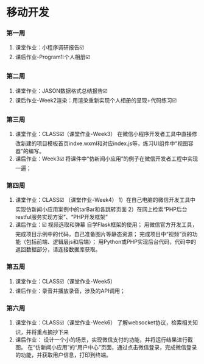 # 移动开发
### 第一周
1. 课堂作业：小程序调研报告☑️
2. 课后作业-Program1:个人相册☑️

### 第二周
1. 课堂作业：JASON数据格式总结报告☑️
2. 课后作业-Week2渲染：用渲染重新实现个人相册的呈现+代码练习☑️

### 第三周
1. 课堂作业：CLASS☑️（课堂作业-Week3）
在微信小程序开发者工具中直接修改新建的项目模板首页indxe.wxml和对应index.js等，练习UI组件中“视图容器”的编写。
2. 课后作业：Week3☑️
将课件中“仿新闻小应用”的例子在微信开发者工程中实现一遍；

### 第四周
1. 课堂作业：CLASS☑️
（课堂作业-Week4）
1）在⾃⼰电脑的微信开发⼯具中实现仿新闻⼩应⽤案例中的tarBar和各跳转⻚⾯
2）在网上检索“PHP后台restful服务实现方案”、“PHP开发框架”
2. 课后作业：☑️
视频选取和弹幕
自学Flask框架的使用；
用微信官方开发工具，完成项目示例中的代码，自己准备图片等静态资源；
完成项目中“视频”页的功能（包括前端、逻辑层js和后端）；
用Python或PHP实现后台代码，代码中的返回数据部分，请连接数据库获取。

### 第五周
1. 课堂作业：CLASS☑️（课堂作业-Week5）
2. 课后作业：录音并播放录音，涉及的API调用；

### 第六周
1. 课堂作业：CLASS☑️（课堂作业-Week6）
了解websocket协议，检索相关知识，并将重点摘抄下来
2. 课后作业：
设计一个小的场景，实现微信支付的功能，并将运行结果进行截图。
在“仿新闻小应用”的“用户中心”页面，通过点击微信登录，完成微信登录的功能，并获取用户信息，打印到终端。
